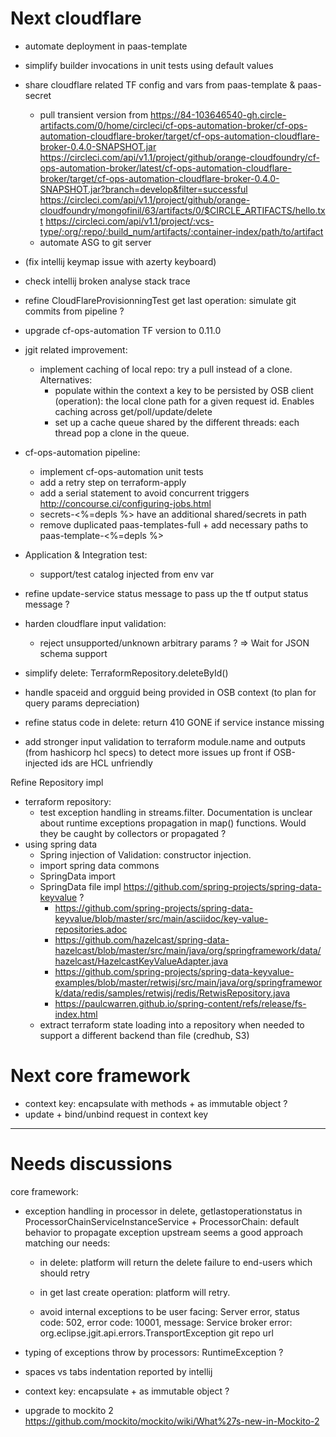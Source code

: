 
# Next cloudflare

- automate deployment in paas-template
- simplify builder invocations in unit tests using default values
- share cloudflare related TF config and vars from paas-template & paas-secret

    - pull transient version from 
    https://84-103646540-gh.circle-artifacts.com/0/home/circleci/cf-ops-automation-broker/cf-ops-automation-cloudflare-broker/target/cf-ops-automation-cloudflare-broker-0.4.0-SNAPSHOT.jar
    https://circleci.com/api/v1.1/project/github/orange-cloudfoundry/cf-ops-automation-broker/latest/cf-ops-automation-cloudflare-broker/target/cf-ops-automation-cloudflare-broker-0.4.0-SNAPSHOT.jar?branch=develop&filter=successful
    https://circleci.com/api/v1.1/project/github/orange-cloudfoundry/mongofinil/63/artifacts/0/$CIRCLE_ARTIFACTS/hello.txt
    https://circleci.com/api/v1.1/project/:vcs-type/:org/:repo/:build_num/artifacts/:container-index/path/to/artifact
    - automate ASG to git server 

- (fix intellij keymap issue with azerty keyboard)
- check intellij broken analyse stack trace
- refine CloudFlareProvisionningTest get last operation: simulate git commits from pipeline ?



- upgrade cf-ops-automation TF version to 0.11.0

- jgit related improvement: 
    - implement caching of local repo: try a pull instead of a clone. Alternatives:
       - populate within the context a key to be persisted by OSB client (operation): the local clone path for a given request id. Enables caching across get/poll/update/delete
       - set up a cache queue shared by the different threads: each thread pop a clone in the queue. 
 
- cf-ops-automation pipeline: 
   - implement cf-ops-automation unit tests 
   - add a retry step on terraform-apply
   - add a serial statement to avoid concurrent triggers http://concourse.ci/configuring-jobs.html
   - secrets-<%=depls %> have an additional shared/secrets in path
   - remove duplicated paas-templates-full + add necessary paths to paas-template-<%=depls %>

- Application & Integration test:
   - support/test catalog injected from env var

- refine update-service status message to pass up the tf output status message ?

- harden cloudflare input validation: 
  - reject unsupported/unknown arbitrary params ? => Wait for JSON schema support

- simplify delete: TerraformRepository.deleteById()

- handle spaceid and orgguid being provided in OSB context (to plan for query params depreciation)


- refine status code in delete: return 410 GONE if service instance missing



- add stronger input validation to terraform module.name and outputs (from hashicorp hcl specs) to detect more issues up front if OSB-injected ids are HCL unfriendly   


Refine Repository impl
- terraform repository: 
   - test exception handling in streams.filter. Documentation is unclear about runtime exceptions 
   propagation in map() functions. Would they be caught by collectors or propagated ? 
- using spring data
    - Spring injection of Validation: constructor injection.
    - import spring data commons
    - SpringData import
    - SpringData file impl https://github.com/spring-projects/spring-data-keyvalue ?
        - https://github.com/spring-projects/spring-data-keyvalue/blob/master/src/main/asciidoc/key-value-repositories.adoc
        - https://github.com/hazelcast/spring-data-hazelcast/blob/master/src/main/java/org/springframework/data/hazelcast/HazelcastKeyValueAdapter.java
        - https://github.com/spring-projects/spring-data-keyvalue-examples/blob/master/retwisj/src/main/java/org/springframework/data/redis/samples/retwisj/redis/RetwisRepository.java
        - https://paulcwarren.github.io/spring-content/refs/release/fs-index.html
    - extract terraform state loading into a repository when needed to support a different backend than file (credhub, S3)




# Next core framework


- context key: encapsulate with methods + as immutable object ?
- update + bind/unbind request in context key
 
 
---------------
# Needs discussions


core framework:
- exception handling in processor in delete, getlastoperationstatus in ProcessorChainServiceInstanceService + ProcessorChain:
   default behavior to propagate exception upstream seems a good approach matching our needs: 
   - in delete: platform will return the delete failure to end-users which should retry
   - in get last create operation: platform will retry.
   
  - avoid internal exceptions to be user facing:
    Server error, status code: 502, error code: 10001, message: Service broker error: org.eclipse.jgit.api.errors.TransportException git repo url


- typing of exceptions throw by processors: RuntimeException ?
- spaces vs tabs indentation reported by intellij
- context key: encapsulate + as immutable object ?
- upgrade to mockito 2 https://github.com/mockito/mockito/wiki/What%27s-new-in-Mockito-2 


